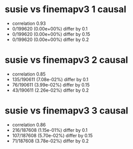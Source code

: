 # susie vs finemapv3  1 causal

- correlation 0.93
- 0/199620 (0.00e+00%) differ by 0.1
- 0/199620 (0.00e+00%) differ by 0.15
- 0/199620 (0.00e+00%) differ by 0.2


# susie vs finemapv3  2 causal

- correlation 0.85
- 135/190611 (7.08e-02%) differ by 0.1
- 76/190611 (3.99e-02%) differ by 0.15
- 43/190611 (2.26e-02%) differ by 0.2


# susie vs finemapv3  3 causal

- correlation 0.86
- 216/187608 (1.15e-01%) differ by 0.1
- 107/187608 (5.70e-02%) differ by 0.15
- 71/187608 (3.78e-02%) differ by 0.2


